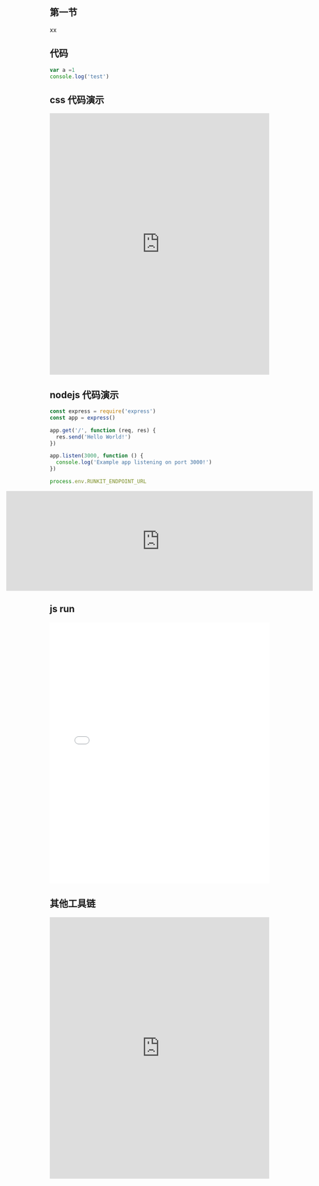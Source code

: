 ## 第一节
xx


## 代码
```js
var a =1
console.log('test')
```


## css 代码演示
<iframe width="100%" height="600" src="http://dabblet.com/" allowfullscreen="allowfullscreen" frameborder="0"></iframe>


## nodejs 代码演示
```js
const express = require('express')
const app = express()

app.get('/', function (req, res) {
  res.send('Hello World!')
})

app.listen(3000, function () {
  console.log('Example app listening on port 3000!')
})

process.env.RUNKIT_ENDPOINT_URL
```

<iframe src="https://runkit.com/e" frameborder="0" name="runkit-embed-0" style="height: 229px; width: calc(100% + 200px); padding: 0px; margin: 0px 0px 0px calc(-100px); border: 0px; background-color: transparent;"></iframe>


## js run
<iframe width="100%" height="600" src="//jsrun.net/fAXKp/embedded/all/light/" allowfullscreen="allowfullscreen" frameborder="0"></iframe>


## 其他工具链
<iframe width="100%" height="600" src="http://www.cssdesk.com/" allowfullscreen="allowfullscreen" frameborder="0"></iframe>
<!-- <iframe width="100%" height="300" src="http://dabblet.com/" allowfullscreen="allowfullscreen" frameborder="0"></iframe>  -->
<!-- <iframe width="100%" height="300" src="//jsrun.net/HChKp/embedded/js,css,reslut/dark" allowfullscreen="allowfullscreen" frameborder="0"></iframe>
 -->